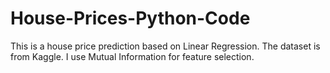# House-Prices-Python-Code
This is a house price prediction based on Linear Regression.
The dataset is from Kaggle.
I use Mutual Information for feature selection. 
